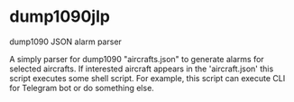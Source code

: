 # dump1090jlp
dump1090 JSON alarm parser

A simply parser for dump1090 "aircrafts.json" to generate alarms for selected aircrafts. If interested aircraft appears in the 'aircraft.json' this script executes some shell script. For example, this script can execute CLI for Telegram bot or do something else.
